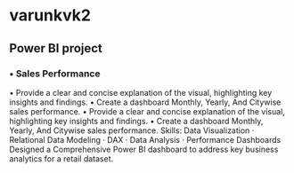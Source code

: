 # varunkvk2
## Power BI project
### • Sales Performance
• Provide a clear and concise explanation of the visual, highlighting key insights and findings.
• Create a dashboard Monthly, Yearly, And Citywise sales performance.
• Provide a clear and concise explanation of the visual, highlighting key insights and findings. • Create a dashboard Monthly, Yearly, And Citywise sales performance.
Skills: Data Visualization · Relational Data Modeling · DAX · Data Analysis · Performance Dashboards
Designed a Comprehensive Power BI dashboard to address key business analytics for a retail dataset.
